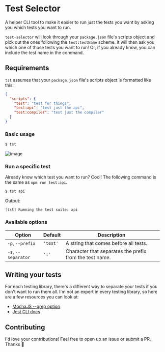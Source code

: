 # Test Selector

A helper CLI tool to make it easier to run just the tests you want by asking you which tests you want to run.

`test-selector` will look through your `package.json` file's scripts object and pick out the ones following the `test:testName` scheme. It will then ask you which one of those tests you want to run! Or, if you already know, you can include the test name in the command.

## Requirements

`tst` assumes that your `package.json` file's scripts object is formatted like this:

```json
{
  "scripts": {
    "test": "test for things",
    "test:api": "test just the api",
    "test:compiler": "test just the compiler"
  }
}
```

### Basic usage

```bash
$ tst
```

![image](https://user-images.githubusercontent.com/10660468/30147090-4e238982-936a-11e7-8042-d96d5abbe6a5.png)

### Run a specific test

Already know which test you want to run? Cool! The following command is the same as `npm run test:api`.

```bash
$ tst api
```
Output:
```
[tst] Running the test suite: api
```

### Available options

| Option | Default | Description |
| ------ | ------- | ----------- |
| `-p`, `--prefix` | `'test'` | A string that comes before all tests. |
| `-s`, `--separator` | `':'` | Character that separates the prefix from the test name. |


## Writing your tests

For each testing library, there's a different way to separate your tests if you don't want to run them all. I'm not an expert in every testing library, so here are a few resources you can look at:

- [MochaJS --grep option](https://mochajs.org/#-g---grep-pattern)
- [Jest CLI docs](http://facebook.github.io/jest/docs/en/cli.html)

## Contributing

I'd love your contributions! Feel free to open up an issue or submit a PR. Thanks 💖